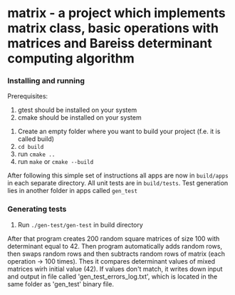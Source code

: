 # matrix - a project which implements matrix class, basic operations with matrices and Bareiss determinant computing algorithm 

### Installing and running

Prerequisites:
1) gtest should be installed on your system
2) cmake should be installed on your system

1. Create an empty folder where you want to build your project (f.e. it is called build)
2. `cd build`
3. run `cmake .. `
4. run `make` or `cmake --build`

After following this simple set of instructions all apps are now in `build/apps` in each separate directory. All unit tests are in `build/tests`. Test generation lies in another folder in apps called `gen_test` 

### Generating tests

1. Run `./gen-test/gen-test` in build directory

After that program creates 200 random square matrices of size 100 with determinant equal to 42. Then program automatically adds random rows, then swaps random rows and then subtracts random rows of matrix (each operation -> 100 times). Thes it compares determinant values of mixed matrices wirh initial value (42). If values don't match, it writes down input and output in file called 'gen_test_errors_log.txt', which is located in the same folder as 'gen_test' binary file.
